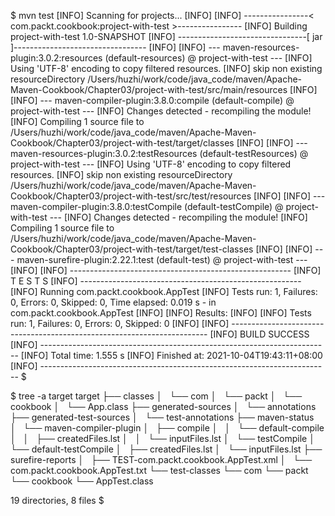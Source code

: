 $ mvn test
[INFO] Scanning for projects...
[INFO]
[INFO] ----------------< com.packt.cookbook:project-with-test >----------------
[INFO] Building project-with-test 1.0-SNAPSHOT
[INFO] --------------------------------[ jar ]---------------------------------
[INFO]
[INFO] --- maven-resources-plugin:3.0.2:resources (default-resources) @ project-with-test ---
[INFO] Using 'UTF-8' encoding to copy filtered resources.
[INFO] skip non existing resourceDirectory /Users/huzhi/work/code/java_code/maven/Apache-Maven-Cookbook/Chapter03/project-with-test/src/main/resources
[INFO]
[INFO] --- maven-compiler-plugin:3.8.0:compile (default-compile) @ project-with-test ---
[INFO] Changes detected - recompiling the module!
[INFO] Compiling 1 source file to /Users/huzhi/work/code/java_code/maven/Apache-Maven-Cookbook/Chapter03/project-with-test/target/classes
[INFO]
[INFO] --- maven-resources-plugin:3.0.2:testResources (default-testResources) @ project-with-test ---
[INFO] Using 'UTF-8' encoding to copy filtered resources.
[INFO] skip non existing resourceDirectory /Users/huzhi/work/code/java_code/maven/Apache-Maven-Cookbook/Chapter03/project-with-test/src/test/resources
[INFO]
[INFO] --- maven-compiler-plugin:3.8.0:testCompile (default-testCompile) @ project-with-test ---
[INFO] Changes detected - recompiling the module!
[INFO] Compiling 1 source file to /Users/huzhi/work/code/java_code/maven/Apache-Maven-Cookbook/Chapter03/project-with-test/target/test-classes
[INFO]
[INFO] --- maven-surefire-plugin:2.22.1:test (default-test) @ project-with-test ---
[INFO]
[INFO] -------------------------------------------------------
[INFO]  T E S T S
[INFO] -------------------------------------------------------
[INFO] Running com.packt.cookbook.AppTest
[INFO] Tests run: 1, Failures: 0, Errors: 0, Skipped: 0, Time elapsed: 0.019 s - in com.packt.cookbook.AppTest
[INFO]
[INFO] Results:
[INFO]
[INFO] Tests run: 1, Failures: 0, Errors: 0, Skipped: 0
[INFO]
[INFO] ------------------------------------------------------------------------
[INFO] BUILD SUCCESS
[INFO] ------------------------------------------------------------------------
[INFO] Total time:  1.555 s
[INFO] Finished at: 2021-10-04T19:43:11+08:00
[INFO] ------------------------------------------------------------------------
$


$ tree -a target
target
├── classes
│   └── com
│       └── packt
│           └── cookbook
│               └── App.class
├── generated-sources
│   └── annotations
├── generated-test-sources
│   └── test-annotations
├── maven-status
│   └── maven-compiler-plugin
│       ├── compile
│       │   └── default-compile
│       │       ├── createdFiles.lst
│       │       └── inputFiles.lst
│       └── testCompile
│           └── default-testCompile
│               ├── createdFiles.lst
│               └── inputFiles.lst
├── surefire-reports
│   ├── TEST-com.packt.cookbook.AppTest.xml
│   └── com.packt.cookbook.AppTest.txt
└── test-classes
    └── com
        └── packt
            └── cookbook
                └── AppTest.class

19 directories, 8 files
$

